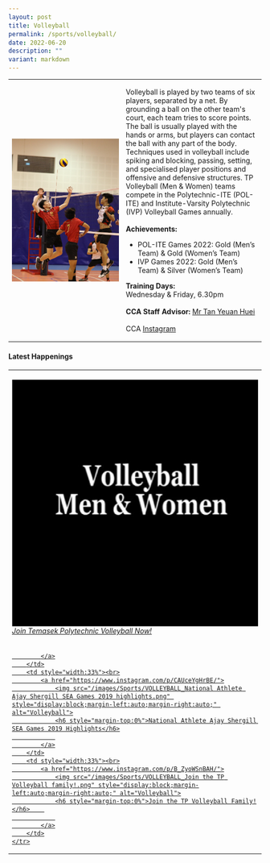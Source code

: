 ```yaml
---
layout: post
title: Volleyball
permalink: /sports/volleyball/
date: 2022-06-20
description: ""
variant: markdown
---
```

<table>
    <tbody><tr>
        <td style="width:45%"><img src="/images/Sports/VOLLEYBALL.png" style="display:block;margin-left:auto;margin-right:auto;" alt="Volleyball"></td>
        <td>
            <p>
                Volleyball is played by two teams of six players, separated by a net. By grounding a ball on the other team's court, each team tries to score points. The ball is usually played with the hands or arms, but players can contact the ball with any part of the body. Techniques used in volleyball include spiking and blocking, passing, setting, and specialised player positions and offensive and defensive structures. TP Volleyball (Men &amp; Women) teams compete in the Polytechnic-ITE (POL-ITE) and Institute-Varsity Polytechnic (IVP) Volleyball Games annually.<br>
                <br>
                <b>Achievements:</b><br>
                </p><ul>
                    <li>POL-ITE Games 2022: Gold (Men’s Team) &amp; Gold (Women’s Team)
</li>
                    <li>IVP Games 2022: Gold (Men’s Team) &amp; Silver (Women’s Team)
</li>
                </ul>
            <p></p>
            <p>
                <b>Training Days:</b><br>
                Wednesday &amp; Friday, 6.30pm<br>
                <br>
                <b>CCA Staff Advisor:</b> <a href="mailto:TAN_Yeuan_Huei@TP.EDU.SG">Mr Tan Yeuan Huei</a><br>
                <br>
                CCA <a href="https://www.instagram.com/tp.volleyball">Instagram</a>
            </p>
        </td>
    </tr>
</tbody></table>

#### Latest Happenings

<table>
    <tbody><tr>
        <td style="width:33%"><br>
            <a href="https://www.instagram.com/tv/CODLHiJHOf0/">
                <img src="/images/Sports/VOLLEYBALL_Join Temasek Polytechnic Volleyball now!.png" style="display:block;margin-left:auto;margin-right:auto;" alt="Volleyball">
                <h6 style="margin-top:0%">Join Temasek Polytechnic Volleyball Now!</h6>
                
            </a>
        </td>
        <td style="width:33%"><br>
            <a href="https://www.instagram.com/p/CAUceYgHrBE/">
                <img src="/images/Sports/VOLLEYBALL_National Athlete Ajay Shergill SEA Games 2019 highlights.png" style="display:block;margin-left:auto;margin-right:auto;" alt="Volleyball">
                <h6 style="margin-top:0%">National Athlete Ajay Shergill SEA Games 2019 Highlights</h6>
                
            </a>
        </td>
        <td style="width:33%"><br>
            <a href="https://www.instagram.com/p/B_ZyoWSnBAH/">
                <img src="/images/Sports/VOLLEYBALL_Join the TP Volleyball family!.png" style="display:block;margin-left:auto;margin-right:auto;" alt="Volleyball">
                <h6 style="margin-top:0%">Join the TP Volleyball Family!</h6>    
                
            </a>
        </td>
    </tr>
</tbody></table>